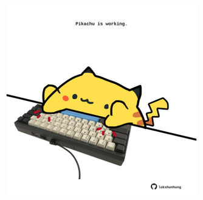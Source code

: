 <!-- built at 04/10/2024, 24:01:38 UTC -->
<p align="center">
  <img width="500" height="500" src="./ReadmeImage.svg">
</p>
